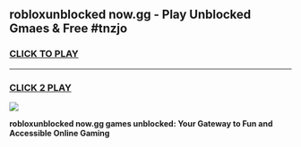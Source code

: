 
## robloxunblocked now.gg - Play Unblocked Gmaes & Free #tnzjo
<h3>
<a href="https://news.freeplayer.one?title=robloxunblocked_now.gg&ref=24F">CLICK TO PLAY</a></h3>
<hr>

<h3>
<a href="https://news.freeplayer.one?title=robloxunblocked_now.gg&ref=24F">CLICK 2 PLAY</a>
  
</h3>

<a href="https://news.freeplayer.one?title=robloxunblocked_now.gg&ref=24F/"><img src="https://clearcache.store/games.png"></a>


**robloxunblocked now.gg games unblocked: Your Gateway to Fun and Accessible Online Gaming**
